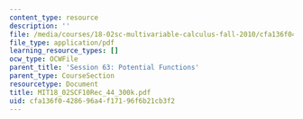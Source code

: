 ```yaml
---
content_type: resource
description: ''
file: /media/courses/18-02sc-multivariable-calculus-fall-2010/cfa136f0428696a4f17196f6b21cb3f2_MIT18_02SCF10Rec_44_300k.pdf
file_type: application/pdf
learning_resource_types: []
ocw_type: OCWFile
parent_title: 'Session 63: Potential Functions'
parent_type: CourseSection
resourcetype: Document
title: MIT18_02SCF10Rec_44_300k.pdf
uid: cfa136f0-4286-96a4-f171-96f6b21cb3f2
---
```

